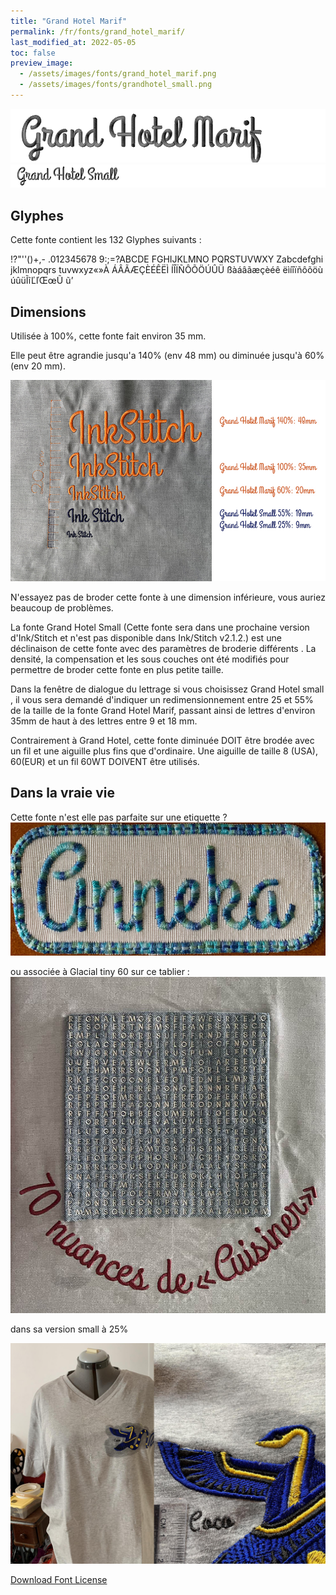```yaml
---
title: "Grand Hotel Marif"
permalink: /fr/fonts/grand_hotel_marif/
last_modified_at: 2022-05-05
toc: false
preview_image: 
  - /assets/images/fonts/grand_hotel_marif.png
  - /assets/images/fonts/grandhotel_small.png
---
```

![grand_hotel_marif](/assets/images/fonts/grand_hotel_marif.png)
![grand_hotel_marif](/assets/images/fonts/grandhotel_small.png)


## Glyphes
Cette fonte contient les 132 Glyphes suivants :

!?"''()+,-
.012345678
9:;=?ABCDE
FGHIJKLMNO
PQRSTUVWXY
Zabcdefghi
jklmnopqrs
tuvwxyz«»À
ÁÂÃÆÇÈÉÊËÌ
ÍÎÏÑÔÕÖÚÛÜ
ßàáâãæçèéê
ëìíîïñôõöù
úûüĨĩĽľŒœŨ
ũ’


## Dimensions

Utilisée à 100%, cette fonte fait environ 35 mm.

Elle peut être agrandie jusqu'a 140% (env 48 mm) ou diminuée jusqu'à 60% (env 20 mm).

![Dimensions Grand Hotel](/assets/images/fonts/Sizing/grandhotelsizing.jpg)

N'essayez pas de broder cette fonte à une dimension inférieure, vous auriez beaucoup de problèmes. 

La fonte Grand Hotel Small (Cette fonte sera dans une prochaine version d'Ink/Stitch et n'est pas disponible dans Ink/Stitch v2.1.2.) est une déclinaison de cette fonte avec des paramètres de broderie différents . La densité, la compensation et les sous couches ont été modifiés pour permettre de broder cette fonte en plus petite taille.

Dans la fenêtre de dialogue du lettrage si vous choisissez Grand Hotel small , il vous sera demandé d'indiquer un redimensionnement entre 25 et 55% de la taille de la fonte Grand Hotel Marif, passant ainsi de lettres d'environ 35mm de haut à des lettres entre 9 et 18 mm.

Contrairement à Grand Hotel, cette fonte diminuée DOIT être brodée avec un fil et une aiguille plus fins que d'ordinaire. Une aiguille de taille 8 (USA), 60(EUR) et un fil 60WT DOIVENT être utilisés.



## Dans la vraie vie

Cette fonte n'est elle pas parfaite sur une etiquette ?
![Etiquette](/assets/images/fonts/grandhotel2.jpg)

ou associée à Glacial tiny 60 sur ce tablier :
![Tablier](/assets/images/fonts/glacialgrandhotel.jpg)

dans sa version small à 25%

![Tshirt ](/assets/images/fonts/grandhotel_small_3.jpg)




[Download Font License](https://github.com/inkstitch/inkstitch/tree/main/fonts/grand_hotel_marif/LICENSE)
